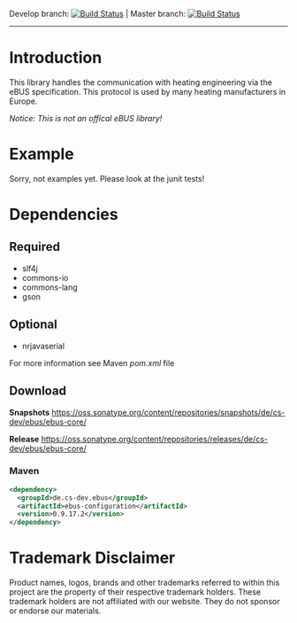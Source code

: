 Develop branch: [![Build Status](https://travis-ci.org/csowada/ebus.svg?branch=develop)](https://travis-ci.org/csowada/ebus) | Master branch: [![Build Status](https://travis-ci.org/csowada/ebus.svg?branch=master)](https://travis-ci.org/csowada/ebus)

---

# Introduction

This library handles the communication with heating engineering via the eBUS specification. This protocol is used by many heating manufacturers in Europe.

_Notice: This is not an offical eBUS library!_

# Example

Sorry, not examples yet. Please look at the junit tests!

# Dependencies

## Required

* slf4j
* commons-io
* commons-lang
* gson

## Optional

* nrjavaserial

For more information see Maven _pom.xml_ file

## Download

**Snapshots**
https://oss.sonatype.org/content/repositories/snapshots/de/cs-dev/ebus/ebus-core/

**Release**
https://oss.sonatype.org/content/repositories/releases/de/cs-dev/ebus/ebus-core/

### Maven

```xml
<dependency>
  <groupId>de.cs-dev.ebus</groupId>
  <artifactId>ebus-configuration</artifactId>
  <version>0.9.17.2</version>
</dependency>
```

# Trademark Disclaimer

Product names, logos, brands and other trademarks referred to within this project are the property of their respective trademark holders. These trademark holders are not affiliated with our website. They do not sponsor or endorse our materials.
